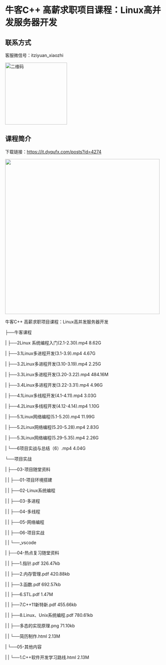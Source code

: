 # 牛客C++ 高薪求职项目课程：Linux高并发服务器开发

## 联系方式

客服微信号：itziyuan_xiaozhi

<img src="https://ziyuanyun.oss-cn-guangzhou.aliyuncs.com/common/20240614073449/666b82192834a.jpg" width="200" height="200" alt="二维码">

## 课程简介

下载链接：https://it.dyqufx.com/posts?id=4274

<img src="https://ziyuanyun.oss-cn-guangzhou.aliyuncs.com/yun/20240720073006/669af6fe075ea.jpg" width="500" alt="">

  

 牛客C++ 高薪求职项目课程：Linux高并发服务器开发

 ├──牛客课程

 | ├──2Linux 系统编程入门(2.1-2.30).mp4 8.62G

 | ├──3.1Linux多进程开发(3.1-3.9).mp4 4.67G

 | ├──3.2Linux多进程开发(3.10-3.19).mp4 2.25G

 | ├──3.3Linux多进程开发(3.20-3.22).mp4 484.16M

 | ├──3.4Linux多进程开发(3.22-3.31).mp4 4.96G

 | ├──4.1Linux多线程开发(4.1-4.11).mp4 3.03G

 | ├──4.2Linux多线程开发(4.12-4.14).mp4 1.10G

 | ├──5.1Linux网络编程(5.1-5.20).mp4 11.99G

 | ├──5.2Linux网络编程(5.20-5.28).mp4 2.83G

 | ├──5.3Linux网络编程(5.29-5.35).mp4 2.26G

 | └──6项目实战与总结（6）.mp4 4.04G

 └──项目实战

 | ├──03-项目随堂资料

 | | ├──01-项目环境搭建

 | | ├──02-Linux系统编程

 | | ├──03-多进程

 | | ├──04-多线程

 | | ├──05-网络编程

 | | ├──06-项目实战

 | | └──_vscode

 | ├──04-热点复习随堂资料

 | | ├──1.指针.pdf 326.47kb

 | | ├──2.内存管理.pdf 420.88kb

 | | ├──3.函数.pdf 692.57kb

 | | ├──6.STL.pdf 1.47M

 | | ├──7.C++11新特新.pdf 455.66kb

 | | ├──8.Linux、Unix系统编程.pdf 780.61kb

 | | ├──多态的实现原理.png 71.10kb

 | | └──简历制作.html 2.13M

 | └──05-其他内容

 | | └──1.C++软件开发学习路线.html 2.13M

  